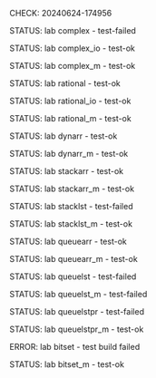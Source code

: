CHECK: 20240624-174956
STATUS: lab complex - test-failed
STATUS: lab complex_io - test-ok
STATUS: lab complex_m - test-ok
STATUS: lab rational - test-ok
STATUS: lab rational_io - test-ok
STATUS: lab rational_m - test-ok
STATUS: lab dynarr - test-ok
STATUS: lab dynarr_m - test-ok
STATUS: lab stackarr - test-ok
STATUS: lab stackarr_m - test-ok
STATUS: lab stacklst - test-failed
STATUS: lab stacklst_m - test-ok
STATUS: lab queuearr - test-ok
STATUS: lab queuearr_m - test-ok
STATUS: lab queuelst - test-failed
STATUS: lab queuelst_m - test-failed
STATUS: lab queuelstpr - test-failed
STATUS: lab queuelstpr_m - test-ok
ERROR: lab bitset - test build failed
STATUS: lab bitset_m - test-ok
